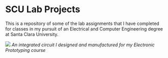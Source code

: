 # SCU Lab Projects
This is a repository of some of the lab assignments that I have completed for classes in my pursuit of an Electrical and Computer Engineering degree at Santa Clara University. 

<img src="Integrated Circuit.gif" />
<em>An integrated circuit I designed and manufactured for my Electronic Prototyping course</em>

